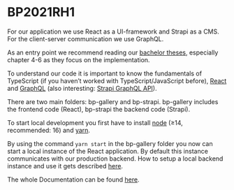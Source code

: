 # BP2021RH1

For our application we use React as a UI-framework and Strapi as a CMS. For the client-server communication we use GraphQL.

As an entry point we recommend reading our [bachelor theses](https://lilac-oriole-6ab.notion.site/21-22-Technical-Report-bachelor-theses-4cfeabb4033b4d038a4c651d00d96097), especially chapter 4-6 as they focus on the implementation.

To understand our code it is important to know the fundamentals of TypeScript (if you haven’t worked with TypeScript/JavaScript before), [React](https://reactjs.org/docs/hello-world.html) and [GraphQL](https://graphql.org/learn/) (also interesting: [Strapi GraphQL API](https://docs.strapi.io/developer-docs/latest/developer-resources/database-apis-reference/graphql-api.html)).

There are two main folders: bp-gallery and bp-strapi. bp-gallery includes the frontend code (React), bp-strapi the backend code (Strapi).

To start local development you first have to install [node](https://nodejs.org) (≥14, recommended: 16) and [yarn](https://yarnpkg.com/getting-started).

By using the command `yarn start` in the bp-gallery folder you now can start a local instance of the React application. By default this instance communicates with our production backend. How to setup a local backend instance and use it gets described [here](https://lilac-oriole-6ab.notion.site/How-to-setup-a-local-Strapi-instance-ffecc3d084e744dbb931715cc955ddfb).

The whole Documentation can be found [here](https://lilac-oriole-6ab.notion.site/1ac4cd0f3bc54968a87e24a63653322a?v=06ffdc8582af49d9a9e7a4a33603399a).

